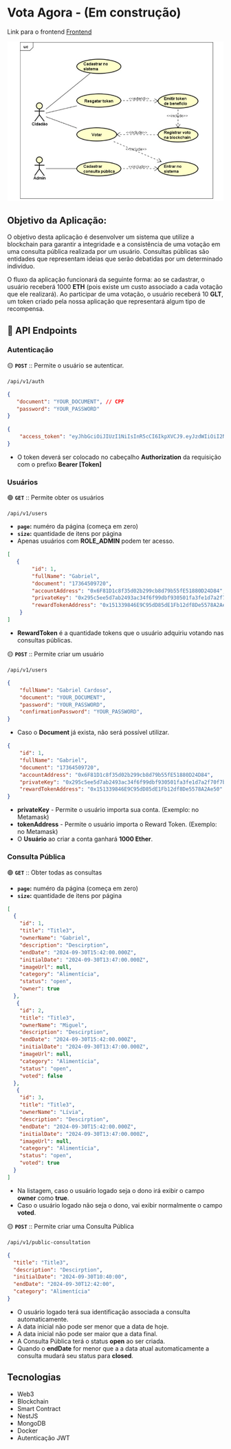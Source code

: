 # Vota Agora - (Em construção)

Link para o frontend <a href="https://github.com/4L1C3-R4BB1T/vota-agora-frontend">Frontend</a>

![](docs/usecases.jpg)


## Objetivo da Aplicação:

O objetivo desta aplicação é desenvolver um sistema que utilize a blockchain para garantir a integridade e a consistência de uma votação em uma consulta pública realizada por um usuário. Consultas públicas são entidades que representam ideias que serão debatidas por um determinado indivíduo.

O fluxo da aplicação funcionará da seguinte forma: ao se cadastrar, o usuário receberá 1000 **ETH** (pois existe um custo associado a cada votação que ele realizará). Ao participar de uma votação, o usuário receberá 10 **GLT**, um token criado pela nossa aplicação que representará algum tipo de recompensa.


## 🔗 API Endpoints

### Autenticação

🟡 **```POST```** :: Permite o usuário se autenticar.

```
/api/v1/auth
```

```json
{
   "document": "YOUR_DOCUMENT", // CPF
   "password": "YOUR_PASSWORD"
}
```

```json
{
    "access_token": "eyJhbGciOiJIUzI1NiIsInR5cCI6IkpXVCJ9.eyJzdWIiOiI2NmY5M2Q1MWJkNDBmMDgzZTljOTlhY2QiLCJkb2N1bWVudCI6IjE3MzY0NTA5NzIwIiwid2FsbGV0QWRkcmVzcyI6IjB4MEFGNjY3Y0VjMDlEQzU2OEJkM0Y1YkI2YzY3MjBGNDc5NjZiOWY1NyIsInJvbGUiOiJST0xFX1VTRVIiLCJpYXQiOjE3Mjc2MTA1ODQsImV4cCI6MTcyNzY5Njk4NH0.4tP7zwtlZb6P9Dg_CXIOf21Zz97YM_Na-pv_hrXQYHY"
}
```

- O token deverá ser colocado no cabeçalho **Authorization** da requisição com o prefixo **Bearer [Token]**

### Usuários

🟢 **```GET```** :: Permite obter os usuários 

```
/api/v1/users
```


- **```page```:** numéro da página (começa em zero)
- **```size```:** quantidade de itens por página
- Apenas usuários com **ROLE_ADMIN** podem ter acesso.


```json
[
   {
        "id": 1,
        "fullName": "Gabriel",
        "document": "17364509720",
        "accountAddress": "0x6F81D1c8f35d02b299cb8d79b55fE51880D24D84",
        "privateKey": "0x295c5ee5d7ab2493ac34f6f99dbf930501fa3fe1d7a2f70f7ba5f71fadb6396e",
        "rewardTokenAddress": "0x151339846E9C95dD85dE1Fb12df8De5578A2Ae50"
    }
]
```

- **RewardToken** é a quantidade tokens que o usuário adquiriu votando nas consultas públicas. 



🟡 **```POST```** ::  Permite criar um usuário

```
/api/v1/users
```

```json
{
    "fullName": "Gabriel Cardoso",
    "document": "YOUR_DOCUMENT",
    "password": "YOUR_PASSWORD",
    "confirmationPassword": "YOUR_PASSWORD",
}
```

- Caso o **Document** já exista, não será possível utilizar.


```json
{
    "id": 1,
    "fullName": "Gabriel",
    "document": "17364509720",
    "accountAddress": "0x6F81D1c8f35d02b299cb8d79b55fE51880D24D84",
    "privateKey": "0x295c5ee5d7ab2493ac34f6f99dbf930501fa3fe1d7a2f70f7ba5f71fadb6396e",
    "rewardTokenAddress": "0x151339846E9C95dD85dE1Fb12df8De5578A2Ae50"
}
```

- **privateKey** - Permite o usuário importa sua conta. (Exemplo: no Metamask)
- **tokenAddress** - Permite o usuário importa o Reward Token. (Exemplo: no Metamask)
- O **Usuário** ao criar a conta ganhará **1000 Ether**.


### Consulta Pública

🟢 **```GET```** :: Obter todas as consultas

- **```page```:** numéro da página (começa em zero)
- **```size```:** quantidade de itens por página


```json
[
  {
    "id": 1,
    "title": "Title3",
    "ownerName": "Gabriel",
    "description": "Descirption",
    "endDate": "2024-09-30T15:42:00.000Z",
    "initialDate": "2024-09-30T13:47:00.000Z",
    "imageUrl": null,
    "category": "Alimentícia",
    "status": "open",
    "owner": true
  },
   {
    "id": 2,
    "title": "Title3",
    "ownerName": "Miguel",
    "description": "Descirption",
    "endDate": "2024-09-30T15:42:00.000Z",
    "initialDate": "2024-09-30T13:47:00.000Z",
    "imageUrl": null,
    "category": "Alimentícia",
    "status": "open",
    "voted": false
  },
   {
    "id": 3,
    "title": "Title3",
    "ownerName": "Lívia",
    "description": "Descirption",
    "endDate": "2024-09-30T15:42:00.000Z",
    "initialDate": "2024-09-30T13:47:00.000Z",
    "imageUrl": null,
    "category": "Alimentícia",
    "status": "open",
    "voted": true
  }
]
```

- Na listagem, caso o usuário logado seja o dono irá exibir o campo **owner** como **true**.
- Caso o usuário logado não seja o dono, vai exibir normalmente o campo **voted**.

🟡 **```POST```** ::  Permite criar uma Consulta Pública

```
/api/v1/public-consultation
```

```json
{
  "title": "Title3",
  "description": "Descirption",
  "initialDate": "2024-09-30T10:40:00",
  "endDate": "2024-09-30T12:42:00",
  "category": "Alimentícia"
}
```

- O usuário logado terá sua identificação associada a consulta automaticamente.
- A data inicial não pode ser menor que a data de hoje.
- A data inicial não pode ser maior que a data final.
- A Consulta Pública terá o status **open** ao ser criada.
- Quando o **endDate** for menor que a a data atual automaticamente a consulta mudará seu status para **closed**. 

## Tecnologias

- Web3
- Blockchain
- Smart Contract
- NestJS
- MongoDB
- Docker
- Autenticação JWT
